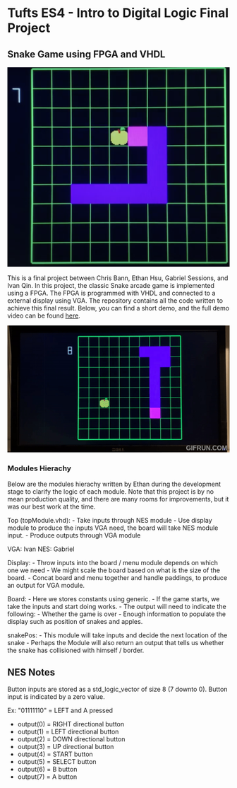 # Tufts ES4 - Intro to Digital Logic Final Project
## Snake Game using FPGA and VHDL
![Game Preview](media/snakegame_screen.png)

This is a final project between Chris Bann, Ethan Hsu, Gabriel Sessions, and Ivan Qin. In this project, the classic Snake arcade game is implemented using a FPGA. The FPGA is programmed with VHDL and connected to a external display using VGA. The repository contains all the code written to achieve this final result. Below, you can find a short demo, and the full demo video can be found [here](https://www.youtube.com/watch?v=86ho9ddVpio).

![Game Video](media/Snake_Game_using_a_FPGA_VGA_display_and_NES_Controller.gif)


### Modules Hierachy
Below are the modules hierachy written by Ethan during the development stage to clarify the logic of each module. Note that this project is by no mean production quality, and there are many rooms for improvements, but it was our best work at the time.

Top (topModule.vhd):
    - Take inputs through NES module
    - Use display module to produce the inputs VGA need, 
        the board will take NES module input.
    - Produce outputs through VGA module

VGA:
        Ivan
NES:
        Gabriel

Display:
    - Throw inputs into the board / menu module depends on which one we need
        - We might scale the board based on what is the size of the board.
    - Concat board and menu together and handle paddings, to produce an output
        for VGA module.

Board:
    - Here we stores constants using generic.
    - If the game starts, we take the inputs and start doing works.
    - The output will need to indicate the following:
        - Whether the game is over
        - Enough information to populate the display such as position of snakes
          and apples.

snakePos:
    - This module will take inputs and decide the next location of the snake
    - Perhaps the Module will also return an output that tells us whether the
        snake has collisioned with himself / border.

## NES Notes
Button inputs are stored as a std_logic_vector of size 8 (7 downto 0). Button input is indicated by a zero value.

Ex: "01111110" = LEFT and A pressed
- output(0) = RIGHT directional button
- output(1) = LEFT directional button
- output(2) = DOWN directional button
- output(3) = UP directional button
- output(4) = START button
- output(5) = SELECT button
- output(6) = B button
- output(7) = A button
